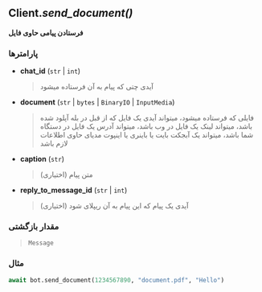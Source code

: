 ## Client.*send_document()*

**فرستادن پیامی حاوی فایل**

### پارامترها

- **chat_id** (`str` | `int`)
    > آیدی چتی که پیام به آن فرستاده میشود

- **document** (`str` | `bytes` | `BinaryIO` | `InputMedia`)
    > فایلی که فرستاده میشود، میتواند آیدی یک فایل که از قبل در بله آپلود شده باشد، میتواند لینک یک فایل در وب باشد، میتواند آدرس یک فایل در دستگاه شما باشد، میتواند یک آبجکت بایت یا باینری یا اینپوت مدیای حاوی اطلاعات لازم باشد
    
- **caption** (`str`)
    > متن پیام (اختیاری)

- **reply_to_message_id** (`str` | `int`)
    > آیدی یک پیام که این پیام به آن ریپلای شود (اختیاری)

### مقدار بازگشتی

> `Message`

### مثال

```python
await bot.send_document(1234567890, "document.pdf", "Hello")
```
